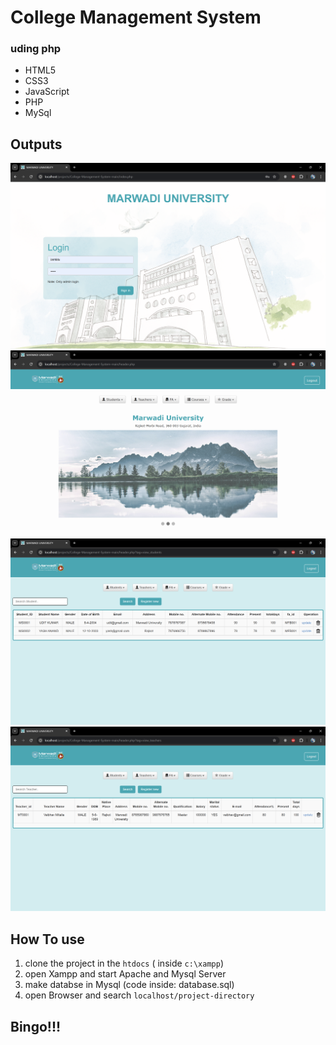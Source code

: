 # College Management System
### uding php


- HTML5 
- CSS3 
- JavaScript
- PHP
- MySql

## Outputs
![img1](screenshots/img1.png)
![img1](screenshots/img2.png)
![img1](screenshots/img3.png)
![img1](screenshots/img4.png)


## How To use

1. clone the project in the `htdocs` ( inside `c:\xampp`)
2. open Xampp and start Apache and Mysql Server 
3. make databse in Mysql (code inside: database.sql)
4. open Browser and search `localhost/project-directory`

## Bingo!!!